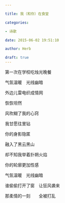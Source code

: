 ```yaml
---

title: 我（和你）在食堂

categories:

- 诗歌

date: 2015-06-02 19:51:10

author: Herb

draft: true
---
```


第一次在学校吃烛光晚餐

气氛温暖　光线幽暗

外边儿雷电织成情网

恢恢坦然

风吹糊了我的心窍

我甘愿往里钻

你的身影隐匿

融入了黑云黑山

却不知我举着扑朔火焰

你的轮廓更加性感

气氛温暖　光线幽暗

谁偷偷打开了窗　让狂风袭来

那柔情的一刻　　全被打乱